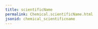 ```yaml
---
title: scientificName
permalink: Chemical.scientificName.html
jsonid: chemical_scientificname
---
```

